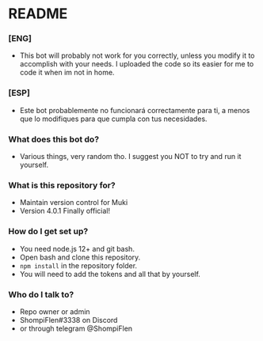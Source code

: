 # README #

### [ENG] 
* This bot will probably not work for you correctly, unless you modify it to accomplish with your needs.
I uploaded the code so its easier for me to code it when im not in home.

### [ESP]
* Este bot probablemente no funcionará correctamente para ti, a menos que lo modifiques para que cumpla con tus necesidades.


### What does this bot do?

* Various things, very random tho. I suggest you NOT to try and run it yourself.

### What is this repository for? ###

* Maintain version control for Muki
* Version 4.0.1 Finally official!

### How do I get set up? ###
* You need node.js 12+ and git bash.
* Open bash and clone this repository.
* `npm install` in the repository folder.
* You will need to add the tokens and all that by yourself.

### Who do I talk to? ###

* Repo owner or admin
* ShompiFlen#3338 on Discord
* or through telegram @ShompiFlen
